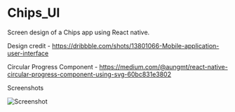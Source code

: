 # Chips_UI

Screen design of a Chips app using React native.

Design credit - https://dribbble.com/shots/13801066-Mobile-application-user-interface

Circular Progress Component - https://medium.com/@aungmt/react-native-circular-progress-component-using-svg-60bc831e3802

Screenshots

![Screenshot](assets/chips-app.gif)